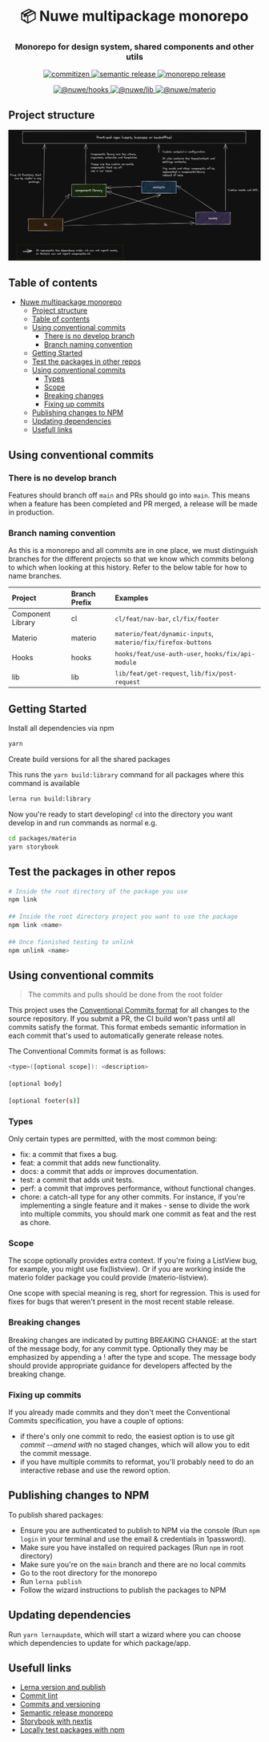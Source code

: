 <h1 align="center" style="border-bottom: none;">📦 Nuwe multipackage monorepo</h1>
<h3 align="center">Monorepo for design system, shared components and other utils</h3>

<p align="center">
  <a href="http://commitizen.github.io/cz-cli">
    <img alt="commitizen" src="https://img.shields.io/badge/commitizen-friendly-brightgreen.svg">
  </a>
  <a href="https://github.com/semantic-release/semantic-release">
    <img alt="semantic release" src="https://img.shields.io/badge/%20%20%F0%9F%93%A6%F0%9F%9A%80-semantic--release-e10079.svg">
  </a>
  <a href="https://github.com/nuwe-io/components-v2/actions/workflows/release.yml">
    <img alt="monorepo release" src="https://github.com/nuwe-io/components-v2/actions/workflows/release.yml/badge.svg">
  </a>
</p>

<p align="center">
  <a href="https://www.npmjs.com/package/@nuwe/hooks">
    <img alt="@nuwe/hooks" src="https://img.shields.io/npm/v/@nuwe/hooks?color=blueviolet&label=%40nuwe%2Fhooks">
  </a>
  <a href="https://www.npmjs.com/package/@nuwe/lib">
    <img alt="@nuwe/lib" src="https://img.shields.io/npm/v/@nuwe/lib?color=brown&label=%40nuwe%2Flib">
  </a>
  <a href="https://www.npmjs.com/package/@nuwe/materio">
    <img alt="@nuwe/materio" src="https://img.shields.io/npm/v/@nuwe/materio?color=blue&label=%40nuwe%2Fmaterio">
  </a>
</p>

## Project structure

![Packages](./public/packages.png)

## Table of contents

- [Nuwe multipackage monorepo](#nuwe-multipackage-monorepo)
  - [Project structure](#project-structure)
  - [Table of contents](#table-of-contents)
  - [Using conventional commits](#using-conventional-commits)
    - [There is no develop branch](#there-is-no-develop-branch)
    - [Branch naming convention](#branch-naming-convention)
  - [Getting Started](#getting-started)
  - [Test the packages in other repos](#test-the-packages-in-other-repos)
  - [Using conventional commits](#using-conventional-commits-1)
    - [Types](#types)
    - [Scope](#scope)
    - [Breaking changes](#breaking-changes)
    - [Fixing up commits](#fixing-up-commits)
  - [Publishing changes to NPM](#publishing-changes-to-npm)
  - [Updating dependencies](#updating-dependencies)
  - [Usefull links](#usefull-links)

## Using conventional commits

### There is no develop branch

Features should branch off `main` and PRs should go into `main`. This means when a feature has been completed and PR merged, a release will be made in production.

### Branch naming convention

As this is a monorepo and all commits are in one place, we must distinguish branches for the different projects so that we know which commits belong to which when looking at this history. Refer to the below table for how to name branches.

| Project           | Branch Prefix | Examples                                                     |
| :---------------- | :------------ | :----------------------------------------------------------- |
| Component Library | cl            | `cl/feat/nav-bar`, `cl/fix/footer`                           |
| Materio           | materio       | `materio/feat/dynamic-inputs`, `materio/fix/firefox-buttons` |
| Hooks             | hooks         | `hooks/feat/use-auth-user`, `hooks/fix/api-module`           |
| lib               | lib           | `lib/feat/get-request`, `lib/fix/post-request`               |

## Getting Started

Install all dependencies via npm

```bash
yarn
```

Create build versions for all the shared packages

This runs the `yarn build:library` command for all packages where this command is available

```bash
lerna run build:library
```

Now you're ready to start developing! `cd` into the directory you want develop in and run commands as normal e.g.

```bash
cd packages/materio
yarn storybook
```

## Test the packages in other repos

```bash
# Inside the root directory of the package you use
npm link

## Inside the root directory project you want to use the package
npm link <name>

## Once finnished testing to unlink
npm unlink <name>
```

## Using conventional commits

> The commits and pulls should be done from the root folder

This project uses the [Conventional Commits format](https://www.conventionalcommits.org/en/v1.0.0/#summary) for all changes to the source repository. If you submit a PR, the CI build won't pass until all commits satisfy the format. This format embeds semantic information in each commit that's used to automatically generate release notes.

The Conventional Commits format is as follows:

```bash
<type>([optional scope]): <description>

[optional body]

[optional footer(s)]
```

### Types

Only certain types are permitted, with the most common being:

- fix: a commit that fixes a bug.
- feat: a commit that adds new functionality.
- docs: a commit that adds or improves documentation.
- test: a commit that adds unit tests.
- perf: a commit that improves performance, without functional changes.
- chore: a catch-all type for any other commits. For instance, if you're implementing a single feature and it makes - sense to divide the work into multiple commits, you should mark one commit as feat and the rest as chore.

### Scope

The scope optionally provides extra context. If you're fixing a ListView bug, for example, you might use fix(listview). Or if you are working inside the materio folder package you could provide (materio-listview).

One scope with special meaning is reg, short for regression. This is used for fixes for bugs that weren't present in the most recent stable release.

### Breaking changes

Breaking changes are indicated by putting BREAKING CHANGE: at the start of the message body, for any commit type. Optionally they may be emphasized by appending a ! after the type and scope. The message body should provide appropriate guidance for developers affected by the breaking change.

### Fixing up commits

If you already made commits and they don't meet the Conventional Commits specification, you have a couple of options:

- if there's only one commit to redo, the easiest option is to use git _commit --amend with_ no staged changes, which will allow you to edit the commit message.
- if you have multiple commits to reformat, you'll probably need to do an interactive rebase and use the reword option.

## Publishing changes to NPM

To publish shared packages:

- Ensure you are authenticated to publish to NPM via the console (Run `npm login` in your terminal and use the email & credentials in 1password).
- Make sure you have installed on required packages (Run `npm` in root directory)
- Make sure you're on the `main` branch and there are no local commits
- Go to the root directory for the monorepo
- Run `lerna publish`
- Follow the wizard instructions to publish the packages to NPM

## Updating dependencies

Run `yarn lernaupdate`, which will start a wizard where you can choose which dependencies to update for which package/app.

## Usefull links

- [Lerna version and publish](https://lerna.js.org/docs/features/version-and-publish)
- [Commit lint](https://github.com/conventional-changelog/commitlint)
- [Commits and versioning](https://levelup.gitconnected.com/improve-your-commits-and-versioning-in-javascript-56f72c0ab761)
- [Semantic release monorepo](https://github.com/pmowrer/semantic-release-monorepo)
- [Storybook with nextjs](https://itnext.io/nextjs-storybookjs-material-ui-jest-swr-fe2ff5cb9af8)
- [Locally test packages with npm](https://javascript.plainenglish.io/test-your-library-locally-with-npm-link-a5aa79d07270)
